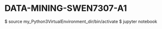 # DATA-MINING-SWEN7307-A1

$ source my_Python3VirtualEnvironment_dir/bin/activate
$ jupyter notebook
